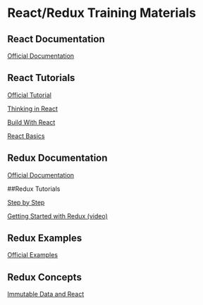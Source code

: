 # React/Redux Training Materials

## React Documentation

[Official Documentation](https://reactjs.org/docs/hello-world.html)

## React Tutorials

[Official Tutorial](https://reactjs.org/tutorial/tutorial.html)

[Thinking in React](https://reactjs.org/docs/thinking-in-react.html)

[Build With React](http://buildwithreact.com/tutorial)

[React
Basics](https://reactarmory.com/guides/learn-react-by-itself/react-basics)

## Redux Documentation

[Official Documentation](https://redux.js.org/#documentation)

##Redux Tutorials

[Step by Step](https://github.com/happypoulp/redux-tutorial)

[Getting Started with Redux (video)](https://egghead.io/courses/getting-started-with-redux)

## Redux Examples
[Official Examples](https://redux.js.org/#examples)

## Redux Concepts
[Immutable Data and React](https://www.youtube.com/watch?v=I7IdS-PbEgI&list=PLb0IAmt7-GS1cbw4qonlQztYV1TAW0sCr&index=13)

